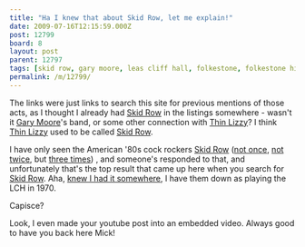 ```yaml
---
title: "Ha I knew that about Skid Row, let me explain!"
date: 2009-07-16T12:15:59.000Z
post: 12799
board: 8
layout: post
parent: 12797
tags: [skid row, gary moore, leas cliff hall, folkestone, folkestone history, folkestone gig history, gigography, folkestone gigography]
permalink: /m/12799/
---
```

The links were just links to search this site for previous mentions of those acts, as I thought I already had <a href="/wiki/skid+row">Skid Row</a> in the listings somewhere - wasn't it <a href="/wiki/gary+moore">Gary Moore</a>'s band, or some other connection with <a href="/wiki/thin+lizzy">Thin Lizzy</a>? I think <a href="/wiki/thin+lizzy">Thin Lizzy</a> used to be called <a href="/wiki/skid+row">Skid Row</a>. 

I have only seen the American '80s cock rockers <a href="/wiki/skid+row">Skid Row</a> (<a href="http://www.clarkeology.com/gig/Motley-Crue-Wembley-Arena/9846.html">not once</a>, <a href="http://www.clarkeology.com/gig/Guns-n-Roses-Wembley-Stadium/342.html">not twice</a>, but <a href="http://www.clarkeology.com/gig/Skid-Row-Docklands-Arena/9859.html">three times</a>) , and someone's responded to that, and unfortunately that's the top result that came up here when you search for <a href="/wiki/skid+row">Skid Row</a>. Aha, <a href="http://www.clarkeology.com/gig/Skid-Row-Leas-Cliff-Hall/305.html">knew I had it somewhere</a>, I have them down as playing the LCH in 1970.

Capisce?

Look, I even made your youtube post into an embedded video. Always good to have you back here Mick!
